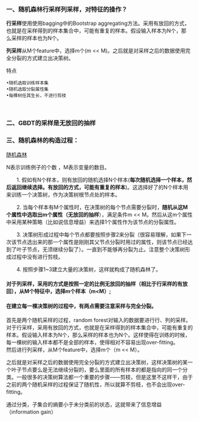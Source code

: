 ### 一、随机森林行采样列采样，对特征的操作？
**行采样**使用使用bagging中的Bootstrap aggregating方法。采用有放回的方式，也就是在采样得到的样本集合中，可能有重复的样本。假设输入样本为N个，那 么采样的样本也为N个。

**列采样**从M个feature中，选择m个(m << M)。之后就是对采样之后的数据使用完全分裂的方式建立出决策树。

特点
```
•随机选取训练样本集
•随机选取分裂属性集
•每棵树任其生长，不进行剪枝
```

&nbsp;
### 二、GBDT的采样是无放回的抽样
### 三、随机森林的构造过程：
[随机森林](https://zhuanlan.zhihu.com/p/22097796)  

N表示训练例子的个数 ，M表示变量的数目。

　　1. 假如有N个样本，则有放回的随机选择N个样本(**每次随机选择一个样本，然后返回继续选择。有放回的方式，可能有重复的样本**)。这选择好了的N个样本用来训练一个决策树，作为决策树根节点处的样本。

　　2. 当每个样本有M个属性时，在决策树的每个节点需要分裂时，**随机从这M个属性中选取出m个属性（无放回的抽样**），满足条件m << M。然后从这m个属性中采用某种策略（比如说信息增益）来选择1个属性作为该节点的分裂属性。

　　3. 决策树形成过程中每个节点都要按照步骤2来分裂（很容易理解，如果下一次该节点选出来的那一个属性是刚刚其父节点分裂时用过的属性，则该节点已经达到了叶子节点，无须继续分裂了）。一直到不能够再分裂为止。注意整个决策树形成过程中没有进行剪枝。

　　4. 按照步骤1~3建立大量的决策树，这样就构成了随机森林了。
  
#### 对于列采样，采用的方式是按照一定的比例无放回的抽样（相比于行采样的有放回），从M个特征中，选择m个样本（m<M）;

#### 在建立每一棵决策树的过程中，有两点需要注意采样与完全分裂。
首先是两个随机采样的过程，random forest对输入的数据要进行行、列的采样。  
对于行采样，采用有放回的方式，也就是在采样得到的样本集合中，可能有重复的样本。假设输入样本为N个，那么采样的样本也为N个。这样使得在训练的时候，每一棵树的输入样本都不是全部的样本，使得相对不容易出现over-fitting。   
然后进行列采样，从M个feature中，选择m个（m << M）。

之后就是对采样之后的数据使用完全分裂的方式建立出决策树，这样决策树的某一个叶子节点要么是无法继续分裂的，要么里面的所有样本的都是指向的同一个分类。一般很多的决策树算法都一个重要的步骤——剪枝，但是这里不这样干，由于之前的两个随机采样的过程保证了随机性，所以就算不剪枝，也不会出现over-fitting。

通过分类，子集合的熵要小于未分类前的状态，这就带来了信息增益（information gain）

